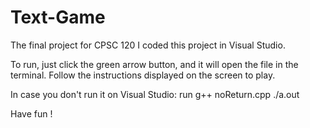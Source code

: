 # Text-Game
The final project for CPSC 120 
I coded this project in Visual Studio. 

To run, just click the green arrow button, and it will open the file in the terminal. 
Follow the instructions displayed on the screen to play. 

In case you don't run it on Visual Studio:
run g++ noReturn.cpp
./a.out

Have fun !
